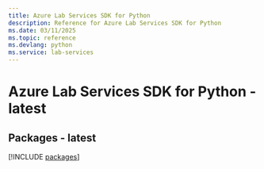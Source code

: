 ```yaml
---
title: Azure Lab Services SDK for Python
description: Reference for Azure Lab Services SDK for Python
ms.date: 03/11/2025
ms.topic: reference
ms.devlang: python
ms.service: lab-services
---
```

# Azure Lab Services SDK for Python - latest
## Packages - latest
[!INCLUDE [packages](lab-services-index.md)]